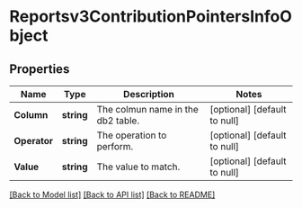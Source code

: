 # Reportsv3ContributionPointersInfoObject

## Properties
Name | Type | Description | Notes
------------ | ------------- | ------------- | -------------
**Column** | **string** | The colmun name in the db2 table. | [optional] [default to null]
**Operator** | **string** | The operation to perform. | [optional] [default to null]
**Value** | **string** | The value to match. | [optional] [default to null]

[[Back to Model list]](../README.md#documentation-for-models) [[Back to API list]](../README.md#documentation-for-api-endpoints) [[Back to README]](../README.md)

